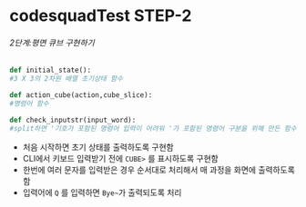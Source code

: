 # codesquadTest STEP-2
###### 2단계:평면 큐브 구현하기

~~~ python
def initial_state():  
#3 X 3의 2차원 배열 초기상태 함수  

def action_cube(action,cube_slice):  
#명령어 함수  

def check_inputstr(input_word):  
#split하면 '기호가 포함된 명령어 입력이 어려워 '가 포함된 명령어 구분을 위해 만든 함수  
~~~
* 처음 시작하면 초기 상태를 출력하도록 구현함  
* CLI에서 키보드 입력받기 전에 `CUBE>` 를 표시하도록 구현함  
* 한번에 여러 문자를 입력받은 경우 순서대로 처리해서 매 과정을 화면에 출력하도록 함
* 입력어에 `Q` 를 입력하면 `Bye~`가 출력되도록 처리
  
 
